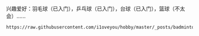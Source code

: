 兴趣爱好：羽毛球（已入门），乒乓球（已入门），台球（已入门），篮球（不太会）......



```
https://raw.githubusercontent.com/i1oveyou/hobby/master/_posts/badminton/img/
```


